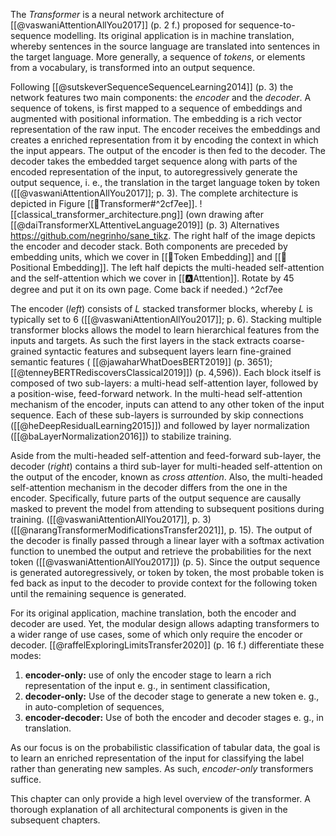 
The *Transformer* is a neural network architecture of [[@vaswaniAttentionAllYou2017]] (p. 2 f.) proposed for sequence-to-sequence modelling. Its original application is in machine translation, whereby sentences in the source language are translated into sentences in the target language. More generally, a sequence of *tokens*, or elements from a vocabulary, is transformed into an output sequence. 

Following [[@sutskeverSequenceSequenceLearning2014]] (p. 3) the network features two main components: the *encoder* and the *decoder*. A sequence of tokens, is first mapped to a sequence of embeddings and augmented with positional information. The embedding is a rich vector representation of the raw input. The encoder receives the embeddings and creates a enriched representation from it by encoding the context in which the input appears. The output of the encoder is then fed to the decoder. The decoder takes the embedded target sequence along with parts of the encoded representation of the input, to autoregressively generate the output sequence, i. e., the translation in the target language token by token ([[@vaswaniAttentionAllYou2017]]; p. 3). The complete architecture is depicted in Figure [[🤖Transformer#^2cf7ee]].
![[classical_transformer_architecture.png]]
(own drawing after [[@daiTransformerXLAttentiveLanguage2019]] (p. 3) Alternatives https://github.com/negrinho/sane_tikz. The right half of the image depicts the encoder and decoder stack. Both components are preceded by embedding units, which we cover in [[🛌Token Embedding]] and [[🧵Positional Embedding]]. The left half depicts the multi-headed self-attention and the self-attention which we cover in [[🅰️Attention]]. Rotate by 45 degree and put it on its own page. Come back if needed.) ^2cf7ee

The encoder (*left*) consists of $L$ stacked transformer blocks, whereby $L$ is typically set to $6$ ([[@vaswaniAttentionAllYou2017]]; p. 6). Stacking multiple transformer blocks allows the model to learn hierarchical features from the inputs and targets. As such the first layers in the stack extracts coarse-grained syntactic features and subsequent layers learn fine-grained semantic features ( [[@jawaharWhatDoesBERT2019]] (p. 3651); [[@tenneyBERTRediscoversClassical2019]]) (p. 4,596)). Each block itself is composed of two sub-layers: a multi-head self-attention layer, followed by a position-wise, feed-forward network. In the multi-head self-attention mechanism of the encoder, inputs can attend to any other token of the input sequence. Each of these sub-layers is surrounded by skip connections ([[@heDeepResidualLearning2015]]) and followed by layer normalization ([[@baLayerNormalization2016]]) to stabilize training. 

Aside from the multi-headed self-attention and feed-forward sub-layer, the decoder (*right*) contains a third sub-layer for multi-headed self-attention on the output of the encoder, known as *cross attention*. Also, the multi-headed self-attention mechanism in the decoder differs from the one in the encoder. Specifically, future parts of the output sequence are causally masked to prevent the model from attending to subsequent positions during training. ([[@vaswaniAttentionAllYou2017]], p. 3) ([[@narangTransformerModificationsTransfer2021]], p. 15). The output of the decoder is finally passed through a linear layer with a softmax activation function to unembed the output and retrieve the probabilities for the next token ([[@vaswaniAttentionAllYou2017]]) (p. 5). Since the output sequence is generated autoregressively, or token by token, the most probable token is fed back as input to the decoder to provide context for the following token until the remaining sequence is generated.

For its original application, machine translation, both the encoder and decoder are used. Yet, the modular design allows adapting transformers to a wider range of use cases, some of which only require the encoder or decoder. [[@raffelExploringLimitsTransfer2020]] (p. 16 f.) differentiate these modes: 
1. **encoder-only:** use of only the encoder stage to learn a rich representation of the input e. g., in sentiment classification,
2. **decoder-only:** Use of the decoder stage to generate a new token e. g., in auto-completion of sequences, 
3. **encoder-decoder:** Use of both the encoder and decoder stages e. g., in translation.

As our focus is on the probabilistic classification of tabular data, the goal is to learn an enriched representation of the input for classifying the label rather than generating new samples. As such, *encoder-only* transformers suffice. 

This chapter can only provide a high level overview of the transformer. A thorough explanation of all architectural components is given in the subsequent chapters.


